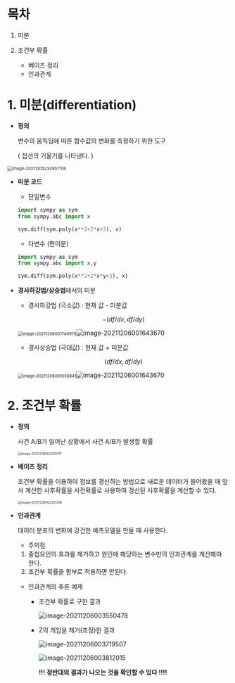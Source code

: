 # 목차

1. 미분

2. 조건부 확률
   - 베이즈 정리
   - 인과관계

# 1. 미분(differentiation)

- **정의**

  변수의 움직임에 따른 함수값의 변화를 측정하기 위한 도구

  ( 접선의 기울기를 나타낸다. )

<img src="C:\Users\Administrator1\AppData\Roaming\Typora\typora-user-images\image-20211205234957106.png" alt="image-20211205234957106" style="zoom: 67%;" />

- **미분 코드**

  - 단일변수

  ```python
  import sympy as sym
  from sympy.abc import x
  
  sym.diff(sym.poly(x**2+2*x+3), x)
  ```

  - 다변수 (편미분)

  ```python
  import sympy as sym
  from sympy.abc import x,y
  
  sym.diff(sym.poly(x**2+2*x*y+3), x)
  ```

  

- **경사하강법/상승법**에서의 미분

  - 경사하강법 (극소값) : 현재 값 - 미분값

  $$
  -(df/dx, df/dy)
  $$

  <img src="C:\Users\Administrator1\AppData\Roaming\Typora\typora-user-images\image-20211206001749978.png" alt="image-20211206001749978" style="zoom:67%;" />![image-20211206001643670](C:\Users\Administrator1\AppData\Roaming\Typora\typora-user-images\image-20211206001643670.png)

  - 경사상승법 (극대값) : 현재 값 + 미분값

  $$
  (df/dx, df/dy)
  $$

  <img src="C:\Users\Administrator1\AppData\Roaming\Typora\typora-user-images\image-20211206001536841.png" alt="image-20211206001536841" style="zoom: 67%;" />![image-20211206001643670](C:\Users\Administrator1\AppData\Roaming\Typora\typora-user-images\image-20211206001643670.png)



# 2. 조건부 확률

- **정의**

  사건 A/B가 일어난 상황에서 사건 A/B가 발생할 확률

  

  <img src="C:\Users\Administrator1\AppData\Roaming\Typora\typora-user-images\image-20211206002245517.png" alt="image-20211206002245517" style="zoom:50%;" />

  

- **베이즈 정리**

  조건부 확률을 이용하여 정보를 갱신하는 방법으로 새로운 데이터가 들어왔을 때 앞서 계산한 사후확률을 사전확률로 사용하여 갱신된 사후확률을 계산할 수 있다. 

  

  

  <img src="C:\Users\Administrator1\AppData\Roaming\Typora\typora-user-images\image-20211206002351336.png" alt="image-20211206002351336" style="zoom:50%;" />

  

- **인과관계**

  데이터 분포의 변화에 강건한 예측모델을 만들 때 사용한다. 

  -  주의점

    1. 중첩요인의 효과를 제거하고 원인에 해당하는 변수만의 인과관계를 계산해야 한다. 
    2. 조건부 확률을 함부로 적용하면 안된다. 

  - 인과관계의 추론 예제

    - 조건부 확률로 구한 결과

      ![image-20211206003550478](C:\Users\Administrator1\AppData\Roaming\Typora\typora-user-images\image-20211206003550478.png)

    - Z의 개입을 제거(조정)한 결과

      ![image-20211206003719507](C:\Users\Administrator1\AppData\Roaming\Typora\typora-user-images\image-20211206003719507.png)

      ![image-20211206003812015](C:\Users\Administrator1\AppData\Roaming\Typora\typora-user-images\image-20211206003812015.png)

      

      **!!! 정반대의 결과가 나오는 것을 확인할 수 있다 !!!!**

      





















